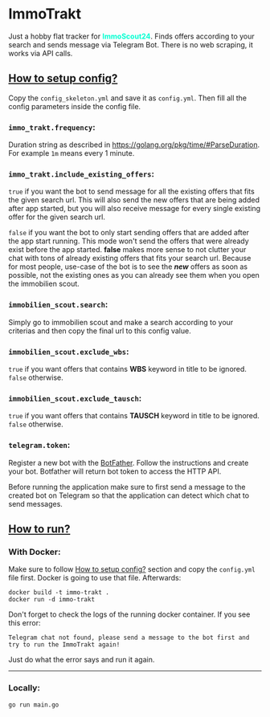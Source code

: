 # ImmoTrakt
Just a hobby flat tracker for <span style="color:#01ffd1">**ImmoScout24**</span>. Finds offers according to your search and sends message via Telegram Bot.
There is no web scraping, it works via API calls.

## [How to setup config?](#how-to-setup-config)
Copy the `config_skeleton.yml` and save it as `config.yml`. Then fill all the config parameters inside the config file.

### `immo_trakt.frequency`:
Duration string as described in https://golang.org/pkg/time/#ParseDuration. For example `1m` means every 1 minute.

### `immo_trakt.include_existing_offers`:
`true` if you want the bot to send message for all the existing offers that fits the given search url. This will also send the new offers that are being added after app started, but you will also receive message for every single existing offer for the given search url.

`false` if you want the bot to only start sending offers that are added after the app start running. This mode won't send the offers that were already exist before the app started. **false** makes more sense to not clutter your chat with tons of already existing offers that fits your search url. Because for most people, use-case of the bot is to see the ***new*** offers as soon as possible, not the existing ones as you can already see them when you open the immobilien scout.

### `immobilien_scout.search`:
Simply go to immobilien scout and make a search according to your criterias and then copy the final url to this config value.

### `immobilien_scout.exclude_wbs`:
`true` if you want offers that contains **WBS** keyword in title to be ignored. `false` otherwise.

### `immobilien_scout.exclude_tausch`:
`true` if you want offers that contains **TAUSCH** keyword in title to be ignored. `false` otherwise.

### `telegram.token`:
Register a new bot with the [BotFather](https://telegram.me/BotFather). Follow the instructions and create your bot. 
Botfather will return bot token to access the HTTP API.

Before running the application make sure to first send a message to the created bot on Telegram so that the application can detect which chat to send messages.

## [How to run?](#how-to-run)
### With Docker:
Make sure to follow [How to setup config?](#how-to-setup-config) section and copy the `config.yml` file first. Docker is going to use that file. Afterwards:
```
docker build -t immo-trakt .
docker run -d immo-trakt
```
Don't forget to check the logs of the running docker container. If you see this error:

`Telegram chat not found, please send a message to the bot first and try to run the ImmoTrakt again!`

Just do what the error says and run it again.

- - -

### Locally:
```
go run main.go
```